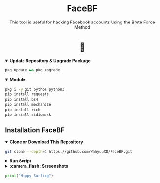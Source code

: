 <h1 align="center">FaceBF</h1>
<p align="center"> This tool is useful for hacking Facebook accounts Using the Brute Force Method </p>
<h1 align="center">🐍</h1>
  
<details open>
  <summary><strong>Update Repository & Upgrade Package</strong></summary>

```bash
pkg update && pkg upgrade
```

  </details>
  
<details open>
  <summary><strong>Module</strong></summary>
  
  ```bash
  pkg i -y git python python3
  pip install requests
  pip install bs4
  pip install mechanize
  pip install rich
  pip install stdiomask
  ```
</details>

## Installation FaceBF

  <details open>
  <summary><strong>Clone or Download This Repository</strong></summary>

```bash
git clone --depth=1 https://github.com/WahyuuXD/FaceBF.git
```

  </details>

  <details>
  <summary><strong>Run Script</strong></summary>

- Move to Folder

```bash
cd FaceBF
```
- Enter the Tools Menu
```bash
python3 Run.py
```

  </details>
  
  <details opem>
  <summary><strong>:camera_flash: Screenshots</strong></summary>
  <b></b>  
  _<b>Version 1.4</b>_   
     
   # Menu Login
   - Login Dengan Cookie Facebook
   - Login Dengan Email & Password 
     # Cek Result Crack
     - Cek Hasil Crack Live
     - Cek Hasil Crack Checkpoint
     - Kembali Ke Menu Login
   <img src="/img/login.png">
   
   # Menu Tools
   - Crack Dengan ID Publik
   - Crack Dengan Email `Cloning`
   - Cek Hasil Crack `OK/CP`
   - Report Bug
   - Hapus Cookie & Token / Keluar Tanpa Menghapus Keduanya
     # List Methode
     - Async     `m.facebook.com`
     - Validate  `mbasic.facebook.com`
     - RegulerApp `www.instagram.com`
   <img src="/img/menu.png"></img>
   # Result
   `Live`
   <img src="/img/live.png">
   `Checkpoint`
   <img src="/img/cp.png">

   </details>
   
```python
print("Happy Surfing")
```
